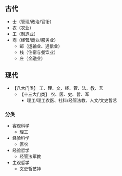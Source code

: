## 古代
- 士（管理/政治/官衔）
- 农（农业）
- 工（制造业）
- 商（经营/商业/服务业）
  - 邮（运输业、通信业）
  - 栈（住宿与餐饮业）
  - 庄（金融业）
## 现代
- 【八大门类】 工、理、文、经、管、法、教、艺
  - 【十三大门类】 农、医、史、哲、军
    - 理工/理工农医、社科/经管法教、人文/文史哲艺
### 分类
- 客观科学
    - 理工
- 经验科学
    - 医农
- 经验哲学
    - 经管法军教
- 主观哲学
    - 文史哲艺神
